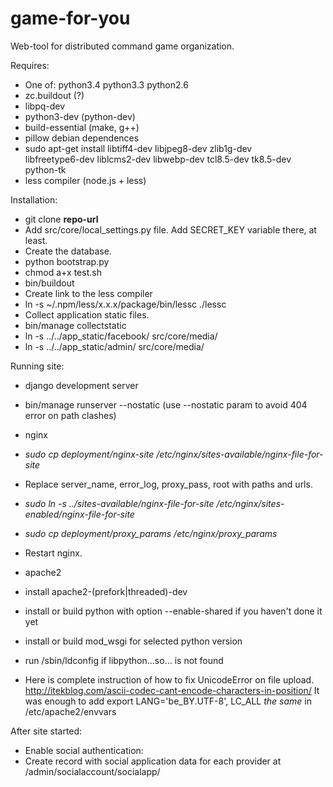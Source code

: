 game-for-you
============

Web-tool for distributed command game organization.

Requires:
 * One of: python3.4 python3.3 python2.6
  * zc.buildout (?)
  * libpq-dev
  * python3-dev (python-dev)
 * build-essential (make, g++)
 * pillow debian dependences
  * sudo apt-get install libtiff4-dev libjpeg8-dev zlib1g-dev \
      libfreetype6-dev liblcms2-dev libwebp-dev tcl8.5-dev tk8.5-dev python-tk 
 * less compiler (node.js + less)

Installation:
 * git clone **repo-url**
 * Add src/core/local_settings.py file. Add SECRET_KEY variable there, at least.
  * Create the database.
 * python bootstrap.py
 * chmod a+x test.sh
 * bin/buildout
 * Create link to the less compiler
  * ln -s ~/.npm/less/x.x.x/package/bin/lessc ./lessc
 * Collect application static files.
  * bin/manage collectstatic
  * ln -s ../../app_static/facebook/ src/core/media/
  * ln -s ../../app_static/admin/ src/core/media/

Running site:
 * django development server
  * bin/manage runserver --nostatic  (use --nostatic param to avoid 404 error on path clashes)

 * nginx
  * *sudo cp deployment/nginx-site /etc/nginx/sites-available/nginx-file-for-site*
  * Replace server_name, error_log, proxy_pass, root with paths and urls.
  * *sudo ln -s ../sites-available/nginx-file-for-site /etc/nginx/sites-enabled/nginx-file-for-site*
  * *sudo cp deployment/proxy_params /etc/nginx/proxy_params*
  * Restart nginx.

 * apache2
  * install apache2-(prefork|threaded)-dev
  * install or build python with option --enable-shared if you haven't done it yet
  * install or build mod_wsgi for selected python version
   * run /sbin/ldconfig if libpython...so... is not found
  * Here is complete instruction of how to fix UnicodeError on file upload. http://itekblog.com/ascii-codec-cant-encode-characters-in-position/
    It was enough to add export LANG='be_BY.UTF-8', LC_ALL *the same* in /etc/apache2/envvars

After site started:
 * Enable social authentication:
  * Create record with social application data for each provider at /admin/socialaccount/socialapp/
